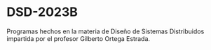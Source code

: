 # DSD-2023B
Programas hechos en la materia de Diseño de Sistemas Distribuidos impartida por el profesor Gilberto Ortega Estrada.
